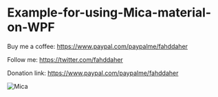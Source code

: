 # Example-for-using-Mica-material-on-WPF
 
 
Buy me a coffee:
https://www.paypal.com/paypalme/fahddaher

 

Follow me:
https://twitter.com/fahddaher

Donation link:
https://www.paypal.com/paypalme/fahddaher


![Mica](https://github.com/fahdd95/AlfaGadgets/blob/master/Preview/Dark.png)
 